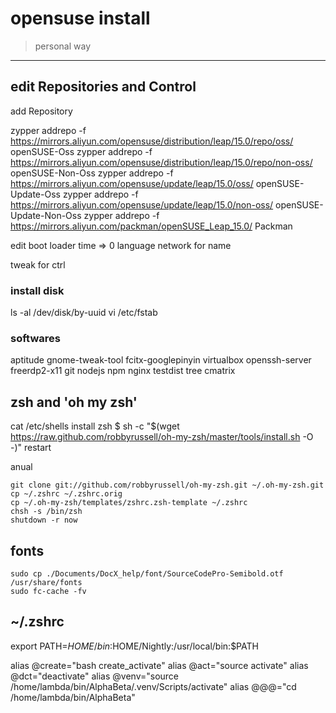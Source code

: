 # opensuse install 

> personal way

------

## edit Repositories and Control

add Repository

zypper addrepo -f https://mirrors.aliyun.com/opensuse/distribution/leap/15.0/repo/oss/ openSUSE-Oss
zypper addrepo -f https://mirrors.aliyun.com/opensuse/distribution/leap/15.0/repo/non-oss/ openSUSE-Non-Oss
zypper addrepo -f https://mirrors.aliyun.com/opensuse/update/leap/15.0/oss/ openSUSE-Update-Oss
zypper addrepo -f https://mirrors.aliyun.com/opensuse/update/leap/15.0/non-oss/ openSUSE-Update-Non-Oss
zypper addrepo -f https://mirrors.aliyun.com/packman/openSUSE_Leap_15.0/ Packman

edit boot loader time => 0
language
network for name

tweak for ctrl 


### install disk

ls -al /dev/disk/by-uuid
vi /etc/fstab


### softwares

aptitude
gnome-tweak-tool
fcitx-googlepinyin
virtualbox
openssh-server
freerdp2-x11
git
nodejs
npm
nginx
testdist
tree
cmatrix

## zsh and 'oh my zsh'

cat /etc/shells
install zsh
$ sh -c "$(wget https://raw.github.com/robbyrussell/oh-my-zsh/master/tools/install.sh -O -)"
restart

anual

```shell
git clone git://github.com/robbyrussell/oh-my-zsh.git ~/.oh-my-zsh.git
cp ~/.zshrc ~/.zshrc.orig
cp ~/.oh-my-zsh/templates/zshrc.zsh-template ~/.zshrc
chsh -s /bin/zsh
shutdown -r now
```

## fonts

```
sudo cp ./Documents/DocX_help/font/SourceCodePro-Semibold.otf /usr/share/fonts
sudo fc-cache -fv
```

## ~/.zshrc
export PATH=$HOME/bin:$HOME/Nightly:/usr/local/bin:$PATH

alias @create="bash create_activate"
alias @act="source activate"
alias @dct="deactivate"
alias @venv="source /home/lambda/bin/AlphaBeta/.venv/Scripts/activate"
alias @@@="cd /home/lambda/bin/AlphaBeta" 
